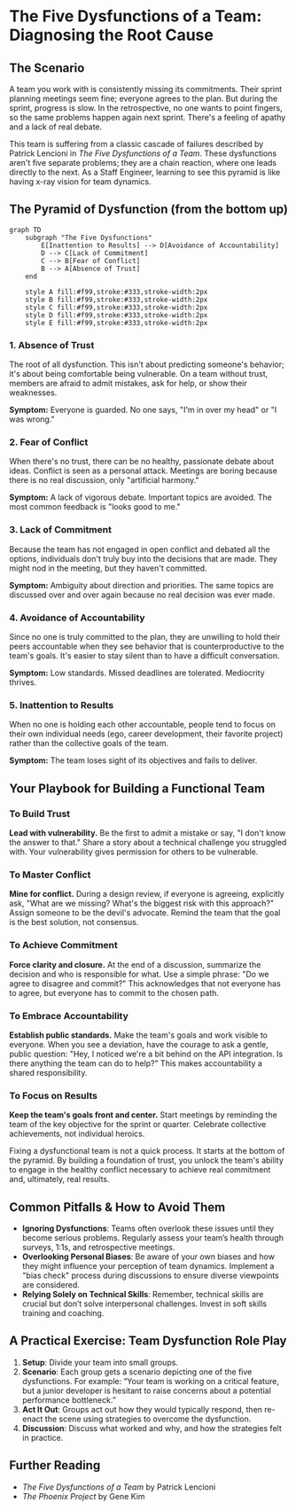 # The Five Dysfunctions of a Team: Diagnosing the Root Cause

## The Scenario

A team you work with is consistently missing its commitments. Their sprint planning meetings seem fine; everyone agrees to the plan. But during the sprint, progress is slow. In the retrospective, no one wants to point fingers, so the same problems happen again next sprint. There's a feeling of apathy and a lack of real debate.

This team is suffering from a classic cascade of failures described by Patrick Lencioni in *The Five Dysfunctions of a Team*. These dysfunctions aren't five separate problems; they are a chain reaction, where one leads directly to the next. As a Staff Engineer, learning to see this pyramid is like having x-ray vision for team dynamics.

## The Pyramid of Dysfunction (from the bottom up)

```mermaid
graph TD
    subgraph "The Five Dysfunctions"
        E[Inattention to Results] --> D[Avoidance of Accountability]
        D --> C[Lack of Commitment]
        C --> B[Fear of Conflict]
        B --> A[Absence of Trust]
    end

    style A fill:#f99,stroke:#333,stroke-width:2px
    style B fill:#f99,stroke:#333,stroke-width:2px
    style C fill:#f99,stroke:#333,stroke-width:2px
    style D fill:#f99,stroke:#333,stroke-width:2px
    style E fill:#f99,stroke:#333,stroke-width:2px
```


### 1. Absence of Trust

The root of all dysfunction. This isn't about predicting someone's behavior; it's about being comfortable being vulnerable. On a team without trust, members are afraid to admit mistakes, ask for help, or show their weaknesses.  

**Symptom:** Everyone is guarded. No one says, "I'm in over my head" or "I was wrong."  

### 2. Fear of Conflict

When there's no trust, there can be no healthy, passionate debate about ideas. Conflict is seen as a personal attack. Meetings are boring because there is no real discussion, only "artificial harmony."  

**Symptom:** A lack of vigorous debate. Important topics are avoided. The most common feedback is "looks good to me."  

### 3. Lack of Commitment

Because the team has not engaged in open conflict and debated all the options, individuals don't truly buy into the decisions that are made. They might nod in the meeting, but they haven't committed.  

**Symptom:** Ambiguity about direction and priorities. The same topics are discussed over and over again because no real decision was ever made.  

### 4. Avoidance of Accountability

Since no one is truly committed to the plan, they are unwilling to hold their peers accountable when they see behavior that is counterproductive to the team's goals. It's easier to stay silent than to have a difficult conversation.  

**Symptom:** Low standards. Missed deadlines are tolerated. Mediocrity thrives.  

### 5. Inattention to Results

When no one is holding each other accountable, people tend to focus on their own individual needs (ego, career development, their favorite project) rather than the collective goals of the team.  

**Symptom:** The team loses sight of its objectives and fails to deliver.

## Your Playbook for Building a Functional Team

### To Build Trust

**Lead with vulnerability.** Be the first to admit a mistake or say, "I don't know the answer to that." Share a story about a technical challenge you struggled with. Your vulnerability gives permission for others to be vulnerable.  

### To Master Conflict

**Mine for conflict.** During a design review, if everyone is agreeing, explicitly ask, "What are we missing? What's the biggest risk with this approach?" Assign someone to be the devil's advocate. Remind the team that the goal is the best solution, not consensus.  

### To Achieve Commitment

**Force clarity and closure.** At the end of a discussion, summarize the decision and who is responsible for what. Use a simple phrase: "Do we agree to disagree and commit?" This acknowledges that not everyone has to agree, but everyone has to commit to the chosen path.  

### To Embrace Accountability

**Establish public standards.** Make the team's goals and work visible to everyone. When you see a deviation, have the courage to ask a gentle, public question: "Hey, I noticed we're a bit behind on the API integration. Is there anything the team can do to help?" This makes accountability a shared responsibility.  

### To Focus on Results

**Keep the team's goals front and center.** Start meetings by reminding the team of the key objective for the sprint or quarter. Celebrate collective achievements, not individual heroics.

Fixing a dysfunctional team is not a quick process. It starts at the bottom of the pyramid. By building a foundation of trust, you unlock the team's ability to engage in the healthy conflict necessary to achieve real commitment and, ultimately, real results.

## Common Pitfalls & How to Avoid Them

- **Ignoring Dysfunctions**: Teams often overlook these issues until they become serious problems. Regularly assess your team’s health through surveys, 1:1s, and retrospective meetings.
- **Overlooking Personal Biases**: Be aware of your own biases and how they might influence your perception of team dynamics. Implement a "bias check" process during discussions to ensure diverse viewpoints are considered.
- **Relying Solely on Technical Skills**: Remember, technical skills are crucial but don’t solve interpersonal challenges. Invest in soft skills training and coaching.

## A Practical Exercise: Team Dysfunction Role Play

1.  **Setup**: Divide your team into small groups.
2.  **Scenario**: Each group gets a scenario depicting one of the five dysfunctions. For example: “Your team is working on a critical feature, but a junior developer is hesitant to raise concerns about a potential performance bottleneck.”
3.  **Act It Out**: Groups act out how they would typically respond, then re-enact the scene using strategies to overcome the dysfunction.
4.  **Discussion**: Discuss what worked and why, and how the strategies felt in practice.

## Further Reading

- *The Five Dysfunctions of a Team* by Patrick Lencioni
- *The Phoenix Project* by Gene Kim
